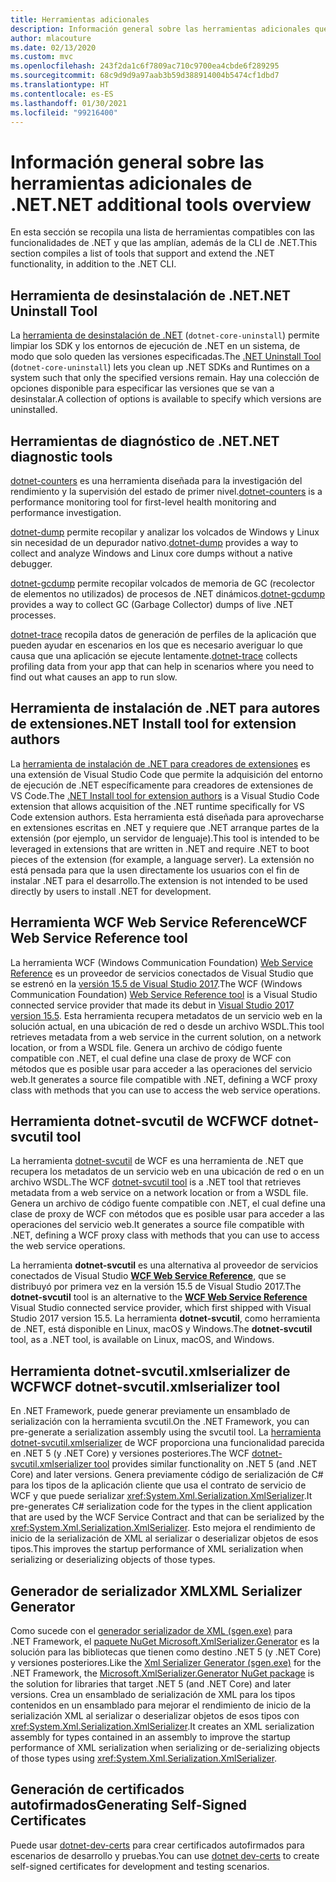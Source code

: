 ```yaml
---
title: Herramientas adicionales
description: Información general sobre las herramientas adicionales que puede instalar, las cuales admiten y extienden la funcionalidad de .NET.
author: mlacouture
ms.date: 02/13/2020
ms.custom: mvc
ms.openlocfilehash: 243f2da1c6f7809ac710c9700ea4cbde6f289295
ms.sourcegitcommit: 68c9d9d9a97aab3b59d388914004b5474cf1dbd7
ms.translationtype: HT
ms.contentlocale: es-ES
ms.lasthandoff: 01/30/2021
ms.locfileid: "99216400"
---
```

# <a name="net-additional-tools-overview"></a><span data-ttu-id="a15c0-103">Información general sobre las herramientas adicionales de .NET</span><span class="sxs-lookup"><span data-stu-id="a15c0-103">.NET additional tools overview</span></span>

<span data-ttu-id="a15c0-104">En esta sección se recopila una lista de herramientas compatibles con las funcionalidades de .NET y que las amplían, además de la CLI de .NET.</span><span class="sxs-lookup"><span data-stu-id="a15c0-104">This section compiles a list of tools that support and extend the .NET functionality, in addition to the .NET CLI.</span></span>

## <a name="net-uninstall-tool"></a><span data-ttu-id="a15c0-105">Herramienta de desinstalación de .NET</span><span class="sxs-lookup"><span data-stu-id="a15c0-105">.NET Uninstall Tool</span></span>

<span data-ttu-id="a15c0-106">La [herramienta de desinstalación de .NET](https://github.com/dotnet/cli-lab/releases) (`dotnet-core-uninstall`) permite limpiar los SDK y los entornos de ejecución de .NET en un sistema, de modo que solo queden las versiones especificadas.</span><span class="sxs-lookup"><span data-stu-id="a15c0-106">The [.NET Uninstall Tool](https://github.com/dotnet/cli-lab/releases) (`dotnet-core-uninstall`) lets you clean up .NET SDKs and Runtimes on a system such that only the specified versions remain.</span></span> <span data-ttu-id="a15c0-107">Hay una colección de opciones disponible para especificar las versiones que se van a desinstalar.</span><span class="sxs-lookup"><span data-stu-id="a15c0-107">A collection of options is available to specify which versions are uninstalled.</span></span>

## <a name="net-diagnostic-tools"></a><span data-ttu-id="a15c0-108">Herramientas de diagnóstico de .NET</span><span class="sxs-lookup"><span data-stu-id="a15c0-108">.NET diagnostic tools</span></span>

<span data-ttu-id="a15c0-109">[dotnet-counters](../diagnostics/dotnet-counters.md) es una herramienta diseñada para la investigación del rendimiento y la supervisión del estado de primer nivel.</span><span class="sxs-lookup"><span data-stu-id="a15c0-109">[dotnet-counters](../diagnostics/dotnet-counters.md) is a performance monitoring tool for first-level health monitoring and performance investigation.</span></span>

<span data-ttu-id="a15c0-110">[dotnet-dump](../diagnostics/dotnet-dump.md) permite recopilar y analizar los volcados de Windows y Linux sin necesidad de un depurador nativo.</span><span class="sxs-lookup"><span data-stu-id="a15c0-110">[dotnet-dump](../diagnostics/dotnet-dump.md) provides a way to collect and analyze Windows and Linux core dumps without a native debugger.</span></span>

<span data-ttu-id="a15c0-111">[dotnet-gcdump](../diagnostics/dotnet-gcdump.md) permite recopilar volcados de memoria de GC (recolector de elementos no utilizados) de procesos de .NET dinámicos.</span><span class="sxs-lookup"><span data-stu-id="a15c0-111">[dotnet-gcdump](../diagnostics/dotnet-gcdump.md) provides a way to collect GC (Garbage Collector) dumps of live .NET processes.</span></span>

<span data-ttu-id="a15c0-112">[dotnet-trace](../diagnostics/dotnet-trace.md) recopila datos de generación de perfiles de la aplicación que pueden ayudar en escenarios en los que es necesario averiguar lo que causa que una aplicación se ejecute lentamente.</span><span class="sxs-lookup"><span data-stu-id="a15c0-112">[dotnet-trace](../diagnostics/dotnet-trace.md) collects profiling data from your app that can help in scenarios where you need to find out what causes an app to run slow.</span></span>

## <a name="net-install-tool-for-extension-authors"></a><span data-ttu-id="a15c0-113">Herramienta de instalación de .NET para autores de extensiones</span><span class="sxs-lookup"><span data-stu-id="a15c0-113">.NET Install tool for extension authors</span></span>

<span data-ttu-id="a15c0-114">La [herramienta de instalación de .NET para creadores de extensiones](https://github.com/dotnet/vscode-dotnet-runtime) es una extensión de Visual Studio Code que permite la adquisición del entorno de ejecución de .NET específicamente para creadores de extensiones de VS Code.</span><span class="sxs-lookup"><span data-stu-id="a15c0-114">The [.NET Install tool for extension authors](https://github.com/dotnet/vscode-dotnet-runtime) is a Visual Studio Code extension that allows acquisition of the .NET runtime specifically for VS Code extension authors.</span></span> <span data-ttu-id="a15c0-115">Esta herramienta está diseñada para aprovecharse en extensiones escritas en .NET y requiere que .NET arranque partes de la extensión (por ejemplo, un servidor de lenguaje).</span><span class="sxs-lookup"><span data-stu-id="a15c0-115">This tool is intended to be leveraged in extensions that are written in .NET and require .NET to boot pieces of the extension (for example, a language server).</span></span> <span data-ttu-id="a15c0-116">La extensión no está pensada para que la usen directamente los usuarios con el fin de instalar .NET para el desarrollo.</span><span class="sxs-lookup"><span data-stu-id="a15c0-116">The extension is not intended to be used directly by users to install .NET for development.</span></span>

## <a name="wcf-web-service-reference-tool"></a><span data-ttu-id="a15c0-117">Herramienta WCF Web Service Reference</span><span class="sxs-lookup"><span data-stu-id="a15c0-117">WCF Web Service Reference tool</span></span>

<span data-ttu-id="a15c0-118">La herramienta WCF (Windows Communication Foundation) [Web Service Reference](wcf-web-service-reference-guide.md) es un proveedor de servicios conectados de Visual Studio que se estrenó en la [versión 15.5 de Visual Studio 2017](/visualstudio/releasenotes/vs2017-relnotes-v15.5#WCFTools).</span><span class="sxs-lookup"><span data-stu-id="a15c0-118">The WCF (Windows Communication Foundation) [Web Service Reference tool](wcf-web-service-reference-guide.md) is a Visual Studio connected service provider that made its debut in [Visual Studio 2017 version 15.5](/visualstudio/releasenotes/vs2017-relnotes-v15.5#WCFTools).</span></span> <span data-ttu-id="a15c0-119">Esta herramienta recupera metadatos de un servicio web en la solución actual, en una ubicación de red o desde un archivo WSDL.</span><span class="sxs-lookup"><span data-stu-id="a15c0-119">This tool retrieves metadata from a web service in the current solution, on a network location, or from a WSDL file.</span></span> <span data-ttu-id="a15c0-120">Genera un archivo de código fuente compatible con .NET, el cual define una clase de proxy de WCF con métodos que es posible usar para acceder a las operaciones del servicio web.</span><span class="sxs-lookup"><span data-stu-id="a15c0-120">It generates a source file compatible with .NET, defining a WCF proxy class with methods that you can use to access the web service operations.</span></span>

## <a name="wcf-dotnet-svcutil-tool"></a><span data-ttu-id="a15c0-121">Herramienta dotnet-svcutil de WCF</span><span class="sxs-lookup"><span data-stu-id="a15c0-121">WCF dotnet-svcutil tool</span></span>

<span data-ttu-id="a15c0-122">La herramienta [dotnet-svcutil](dotnet-svcutil-guide.md) de WCF es una herramienta de .NET que recupera los metadatos de un servicio web en una ubicación de red o en un archivo WSDL.</span><span class="sxs-lookup"><span data-stu-id="a15c0-122">The WCF [dotnet-svcutil tool](dotnet-svcutil-guide.md) is a .NET tool that retrieves metadata from a web service on a network location or from a WSDL file.</span></span> <span data-ttu-id="a15c0-123">Genera un archivo de código fuente compatible con .NET, el cual define una clase de proxy de WCF con métodos que es posible usar para acceder a las operaciones del servicio web.</span><span class="sxs-lookup"><span data-stu-id="a15c0-123">It generates a source file compatible with .NET, defining a WCF proxy class with methods that you can use to access the web service operations.</span></span>

<span data-ttu-id="a15c0-124">La herramienta **dotnet-svcutil** es una alternativa al proveedor de servicios conectados de Visual Studio [**WCF Web Service Reference**](wcf-web-service-reference-guide.md), que se distribuyó por primera vez en la versión 15.5 de Visual Studio 2017.</span><span class="sxs-lookup"><span data-stu-id="a15c0-124">The **dotnet-svcutil** tool is an alternative to the [**WCF Web Service Reference**](wcf-web-service-reference-guide.md) Visual Studio connected service provider, which first shipped with Visual Studio 2017 version 15.5.</span></span> <span data-ttu-id="a15c0-125">La herramienta **dotnet-svcutil**, como herramienta de .NET, está disponible en Linux, macOS y Windows.</span><span class="sxs-lookup"><span data-stu-id="a15c0-125">The **dotnet-svcutil** tool, as a .NET tool, is available on Linux, macOS, and Windows.</span></span>

## <a name="wcf-dotnet-svcutilxmlserializer-tool"></a><span data-ttu-id="a15c0-126">Herramienta dotnet-svcutil.xmlserializer de WCF</span><span class="sxs-lookup"><span data-stu-id="a15c0-126">WCF dotnet-svcutil.xmlserializer tool</span></span>

<span data-ttu-id="a15c0-127">En .NET Framework, puede generar previamente un ensamblado de serialización con la herramienta svcutil.</span><span class="sxs-lookup"><span data-stu-id="a15c0-127">On the .NET Framework, you can pre-generate a serialization assembly using the svcutil tool.</span></span> <span data-ttu-id="a15c0-128">La [herramienta dotnet-svcutil.xmlserializer](dotnet-svcutil.xmlserializer-guide.md) de WCF proporciona una funcionalidad parecida en .NET 5 (y .NET Core) y versiones posteriores.</span><span class="sxs-lookup"><span data-stu-id="a15c0-128">The WCF [dotnet-svcutil.xmlserializer tool](dotnet-svcutil.xmlserializer-guide.md) provides similar functionality on .NET 5 (and .NET Core) and later versions.</span></span> <span data-ttu-id="a15c0-129">Genera previamente código de serialización de C# para los tipos de la aplicación cliente que usa el contrato de servicio de WCF y que puede serializar <xref:System.Xml.Serialization.XmlSerializer>.</span><span class="sxs-lookup"><span data-stu-id="a15c0-129">It pre-generates C# serialization code for the types in the client application that are used by the WCF Service Contract and that can be serialized by the <xref:System.Xml.Serialization.XmlSerializer>.</span></span> <span data-ttu-id="a15c0-130">Esto mejora el rendimiento de inicio de la serialización de XML al serializar o deserializar objetos de esos tipos.</span><span class="sxs-lookup"><span data-stu-id="a15c0-130">This improves the startup performance of XML serialization when serializing or deserializing objects of those types.</span></span>

## <a name="xml-serializer-generator"></a><span data-ttu-id="a15c0-131">Generador de serializador XML</span><span class="sxs-lookup"><span data-stu-id="a15c0-131">XML Serializer Generator</span></span>

<span data-ttu-id="a15c0-132">Como sucede con el [generador serializador de XML (sgen.exe)](../../standard/serialization/xml-serializer-generator-tool-sgen-exe.md) para .NET Framework, el [paquete NuGet Microsoft.XmlSerializer.Generator](https://www.nuget.org/packages/Microsoft.XmlSerializer.Generator) es la solución para las bibliotecas que tienen como destino .NET 5 (y .NET Core) y versiones posteriores.</span><span class="sxs-lookup"><span data-stu-id="a15c0-132">Like the [Xml Serializer Generator (sgen.exe)](../../standard/serialization/xml-serializer-generator-tool-sgen-exe.md) for the .NET Framework, the [Microsoft.XmlSerializer.Generator NuGet package](https://www.nuget.org/packages/Microsoft.XmlSerializer.Generator) is the solution for libraries that target .NET 5 (and .NET Core) and later versions.</span></span> <span data-ttu-id="a15c0-133">Crea un ensamblado de serialización de XML para los tipos contenidos en un ensamblado para mejorar el rendimiento de inicio de la serialización XML al serializar o deserializar objetos de esos tipos con <xref:System.Xml.Serialization.XmlSerializer>.</span><span class="sxs-lookup"><span data-stu-id="a15c0-133">It creates an XML serialization assembly for types contained in an assembly to improve the startup performance of XML serialization when serializing or de-serializing objects of those types using <xref:System.Xml.Serialization.XmlSerializer>.</span></span>

## <a name="generating-self-signed-certificates"></a><span data-ttu-id="a15c0-134">Generación de certificados autofirmados</span><span class="sxs-lookup"><span data-stu-id="a15c0-134">Generating Self-Signed Certificates</span></span>

<span data-ttu-id="a15c0-135">Puede usar [dotnet-dev-certs](self-signed-certificates-guide.md) para crear certificados autofirmados para escenarios de desarrollo y pruebas.</span><span class="sxs-lookup"><span data-stu-id="a15c0-135">You can use [dotnet dev-certs](self-signed-certificates-guide.md) to create self-signed certificates for development and testing scenarios.</span></span>
